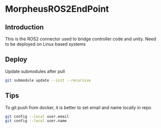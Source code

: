# MorpheusROS2EndPoint

## Introduction

This is the ROS2 connector used to bridge controller code and unity. Need to be deployed on Linux based systems

## Deploy

Update submodules after pull

```bash
git submodule update --init --recursive
```

## Tips

To git push from docker, it is better to set email and name locally in repo

```bash
git config --local user.email
git config --local user.name
```